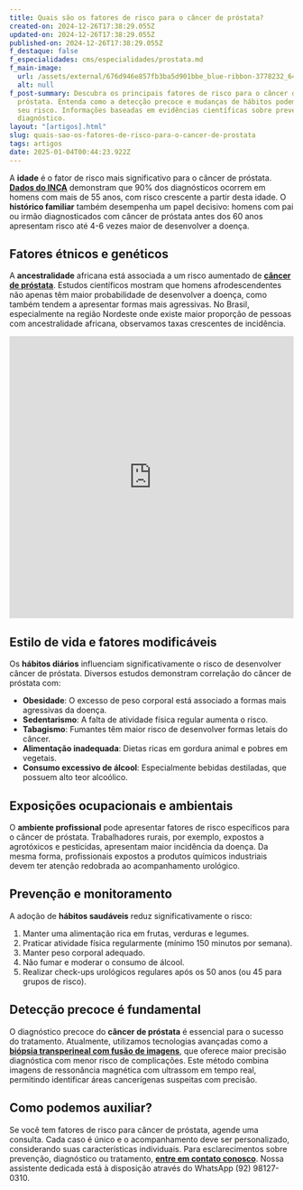 ```yaml
---
title: Quais são os fatores de risco para o câncer de próstata?
created-on: 2024-12-26T17:38:29.055Z
updated-on: 2024-12-26T17:38:29.055Z
published-on: 2024-12-26T17:38:29.055Z
f_destaque: false
f_especialidades: cms/especialidades/prostata.md
f_main-image:
  url: /assets/external/676d946e857fb3ba5d901bbe_blue-ribbon-3778232_640.jpg
  alt: null
f_post-summary: Descubra os principais fatores de risco para o câncer de
  próstata. Entenda como a detecção precoce e mudanças de hábitos podem reduzir
  seu risco. Informações baseadas em evidências científicas sobre prevenção e
  diagnóstico.
layout: "[artigos].html"
slug: quais-sao-os-fatores-de-risco-para-o-cancer-de-prostata
tags: artigos
date: 2025-01-04T00:44:23.922Z
---
```

A **idade** é o fator de risco mais significativo para o câncer de próstata. **[Dados do INCA](https://rbc.inca.gov.br/index.php/revista/article/view/3700)** demonstram que 90% dos diagnósticos ocorrem em homens com mais de 55 anos, com risco crescente a partir desta idade. O **histórico familiar** também desempenha um papel decisivo: homens com pai ou irmão diagnosticados com câncer de próstata antes dos 60 anos apresentam risco até 4-6 vezes maior de desenvolver a doença.

## **Fatores étnicos e genéticos**

A **ancestralidade** africana está associada a um risco aumentado de **[câncer de próstata](https://uroconsult.com.br/artigos/cancer-de-prostata-a-importancia-do-diagnostico-precoce/)**. Estudos científicos mostram que homens afrodescendentes não apenas têm maior probabilidade de desenvolver a doença, como também tendem a apresentar formas mais agressivas. No Brasil, especialmente na região Nordeste onde existe maior proporção de pessoas com ancestralidade africana, observamos taxas crescentes de incidência.

<div style="text-align: center; margin-bottom: 20px;">
  <iframe
    width="100%"
    height="500"
    src="https://www.youtube.com/embed/mMYubPeBDRk"
    title="Câncer de Próstata - Reportagem Globo"
    frameborder="0"
    allow="accelerometer; autoplay; clipboard-write; encrypted-media; gyroscope; picture-in-picture; web-share"
    referrerpolicy="strict-origin-when-cross-origin"
    allowfullscreen
    id="responsive-video"
    style="max-width: 800px; margin: 0 auto; display: block;"
  ></iframe>
  <script>
    function adjustIframeHeight() {
      var iframe = document.getElementById('responsive-video');
      if (window.innerWidth < 768) {
        iframe.style.height = '300px'; // Altura para celular
      } else {
        iframe.style.height = '500px'; // Altura para desktop
      }
    }  </script>
</div> 

## **Estilo de vida e fatores modificáveis**

Os **hábitos diários** influenciam significativamente o risco de desenvolver câncer de próstata. Diversos estudos demonstram correlação do câncer de próstata com:

* **Obesidade**: O excesso de peso corporal está associado a formas mais agressivas da doença.
* **Sedentarismo**: A falta de atividade física regular aumenta o risco.
* **Tabagismo**: Fumantes têm maior risco de desenvolver formas letais do câncer.
* **Alimentação inadequada**: Dietas ricas em gordura animal e pobres em vegetais.
* **Consumo excessivo de álcool**: Especialmente bebidas destiladas, que possuem alto teor alcoólico.

## **Exposições ocupacionais e ambientais**

O **ambiente profissional** pode apresentar fatores de risco específicos para o câncer de próstata. Trabalhadores rurais, por exemplo, expostos a agrotóxicos e pesticidas, apresentam maior incidência da doença. Da mesma forma, profissionais expostos a produtos químicos industriais devem ter atenção redobrada ao acompanhamento urológico.

## **Prevenção e monitoramento**

A adoção de **hábitos saudáveis** reduz significativamente o risco:

1. Manter uma alimentação rica em frutas, verduras e legumes.
2. Praticar atividade física regularmente (mínimo 150 minutos por semana).
3. Manter peso corporal adequado.
4. Não fumar e moderar o consumo de álcool.
5. Realizar check-ups urológicos regulares após os 50 anos (ou 45 para grupos de risco).

## **Detecção precoce é fundamental**

O diagnóstico precoce do **câncer de próstata** é essencial para o sucesso do tratamento. Atualmente, utilizamos tecnologias avançadas como a **[biópsia transperineal com fusão de imagens](https://uroconsult.com.br/artigos/biopsia-de-prostata-transperineal-em-manaus/)**, que oferece maior precisão diagnóstica com menor risco de complicações. Este método combina imagens de ressonância magnética com ultrassom em tempo real, permitindo identificar áreas cancerígenas suspeitas com precisão.

## **Como podemos auxiliar?**

Se você tem fatores de risco para câncer de próstata, agende uma consulta. Cada caso é único e o acompanhamento deve ser personalizado, considerando suas características individuais. Para esclarecimentos sobre prevenção, diagnóstico ou tratamento, **[entre em contato conosco](<https://api.whatsapp.com/send?phone=5592 981270310>)**. Nossa assistente dedicada está à disposição através do WhatsApp (92) 98127-0310.